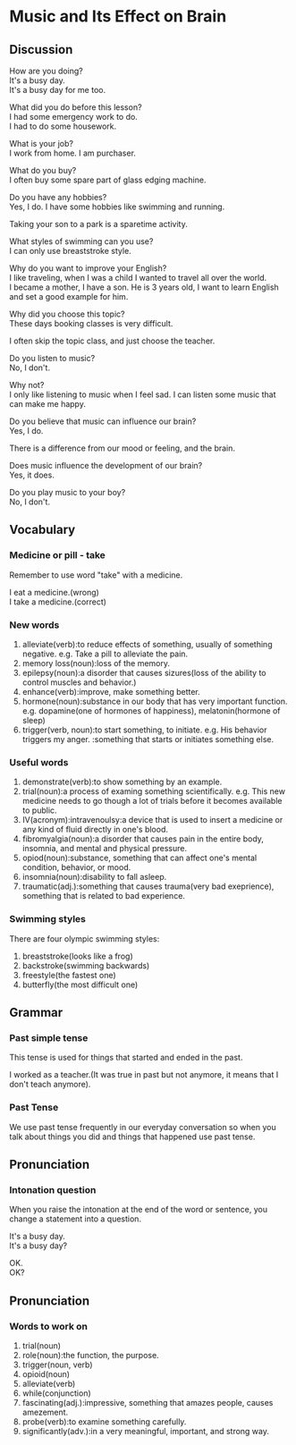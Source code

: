 # Music and Its Effect on Brain
## Discussion
How are you doing?  
It's a busy day.  
It's a busy day for me too.  

What did you do before this lesson?  
I had some emergency work to do.  
I had to do some housework.  

What is your job?  
I work from home. I am purchaser.  

What do you buy?  
I often buy some spare part of glass edging machine.  

Do you have any hobbies?  
Yes, I do. I have some hobbies like swimming and running.  

Taking your son to a park is a sparetime activity.  

What styles of swimming can you use?  
I can only use breaststroke style.  

Why do you want to improve your English?  
I like traveling, when I was a child I wanted to travel all over the world.  
I became a mother, I have a son. He is 3 years old, I want to learn English and set a good example for him.  

Why did you choose this topic?  
These days booking classes is very difficult.  

I often skip the topic class, and just choose the teacher.  

Do you listen to music?  
No, I don't.  

Why not?  
I only like listening to music when I feel sad. I can listen some music that can make me happy.  

Do you believe that music can influence our brain?  
Yes, I do.  

There is a difference from our mood or feeling, and the brain.  

Does music influence the development of our brain?  
Yes, it does.  

Do you play music to your boy?  
No, I don't.  

## Vocabulary
### Medicine or pill - take
Remember to use word "take" with a medicine.

I eat a medicine.(wrong)  
I take a medicine.(correct)  

### New words
1. alleviate(verb):to reduce effects of something, usually of something negative. e.g. Take a pill to alleviate the pain.
1. memory loss(noun):loss of the memory.
1. epilepsy(noun):a disorder that causes sizures(loss of the ability to control muscles and behavior.)
1. enhance(verb):improve, make something better.
1. hormone(noun):substance in our body that has very important function. e.g. dopamine(one of hormones of happiness), melatonin(hormone of sleep)
1. trigger(verb, noun):to start something, to initiate. e.g. His behavior triggers my anger. :something that starts or initiates something else.

### Useful words
1. demonstrate(verb):to show something by an example.
1. trial(noun):a process of examing something scientifically. e.g. This new medicine needs to go though a lot of trials before it becomes available to public.
1. IV(acronym):intravenoulsy:a device that is used to insert a medicine or any kind of fluid directly in one's blood.
1. fibromyalgia(noun):a disorder that causes pain in the entire body, insomnia, and mental and physical pressure.
1. opiod(noun):substance, something that can affect one's mental condition, behavior, or mood.
1. insomnia(noun):disability to fall asleep.
1. traumatic(adj.):something that causes trauma(very bad exeprience), something that is related to bad experience.

### Swimming styles
There are four olympic swimming styles: 

1. breaststroke(looks like a frog)
1. backstroke(swimming backwards)
1. freestyle(the fastest one)
1. butterfly(the most difficult one)


## Grammar
### Past simple tense
This tense is used for things that started and ended in the past.  

I worked as a teacher.(It was true in past but not anymore, it means that I don't teach anymore).  

### Past Tense
We use past tense frequently in our everyday conversation so when you talk about things you did and things that happened use past tense.  


## Pronunciation
### Intonation question
When you raise the intonation at the end of the word or sentence, you change a statement into a question.  

It's a busy day.  
It's a busy day?  

OK.  
OK?  

## Pronunciation
### Words to work on
1. trial(noun)
1. role(noun):the function, the purpose.
1. trigger(noun, verb)
1. opioid(noun)
1. alleviate(verb)
1. while(conjunction)
1. fascinating(adj.):impressive, something that amazes people, causes amezement.
1. probe(verb):to examine something carefully.
1. significantly(adv.):in a very meaningful, important, and strong way.
